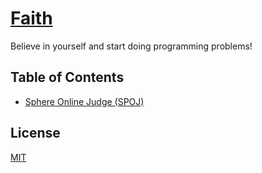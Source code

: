 # [Faith](http://creaturephil.github.io/Faith/)

Believe in yourself and start doing programming problems!

## Table of Contents
- [Sphere Online Judge (SPOJ)](spoj)

## License

[MIT](LICENSE)
